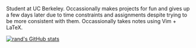 Student at UC Berkeley. Occassionally makes projects for fun and gives up a few days later due to time constraints and assignments despite trying to be more consistent with them. Occassionally takes notes using Vim + LaTeX.

[![rand's GitHub stats](https://github-readme-stats.vercel.app/api?username=evesdropper)](https://github.com/anuraghazra/github-readme-stats)


<!---
randomrevised/randomrevised is a ✨ special ✨ repository because its `README.md` (this file) appears on your GitHub profile.
You can click the Preview link to take a look at your changes.
--->
